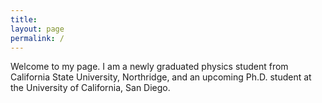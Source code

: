```yaml
---
title: 
layout: page
permalink: /
---
```



Welcome to my page. I am a newly graduated physics student from California State University, Northridge, and an upcoming Ph.D. student at the University of California, San Diego.
